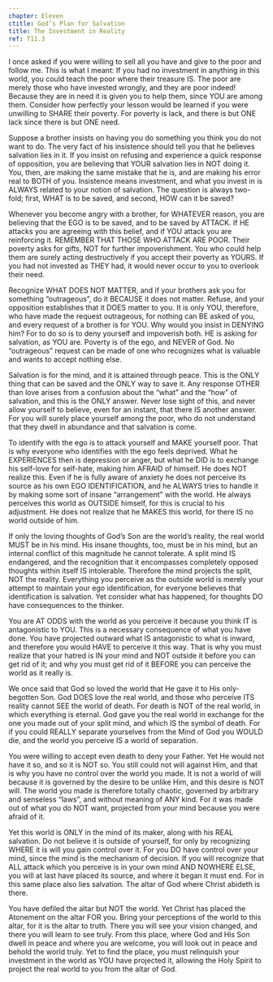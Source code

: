 ```yaml
---
chapter: Eleven
ctitle: God’s Plan for Salvation
title: The Investment in Reality
ref: T11.3
---
```


I once asked if you were willing to sell all you have and give to the
poor and follow me. This is what I meant: If you had no investment in
anything in this world, you could teach the poor where their treasure
IS. The poor are merely those who have invested wrongly, and they are
poor indeed! Because they are in need it is given you to help them,
since YOU are among them. Consider how perfectly your lesson would be
learned if you were unwilling to SHARE their poverty. For poverty is
lack, and there is but ONE lack since there is but ONE need.

Suppose a brother insists on having you do something you think you do
not want to do. The very fact of his insistence should tell you that he
believes salvation lies in it. If you insist on refusing and experience
a quick response of opposition, you are believing that YOUR salvation
lies in NOT doing it. You, then, are making the same mistake that he is,
and are making his error real to BOTH of you. Insistence means
investment, and what you invest in is ALWAYS
related to your notion of salvation. The question is always two-fold;
first, WHAT is to be saved, and second, HOW can it be saved?

Whenever you become angry with a brother, for WHATEVER reason, you are
believing that the EGO is to be saved, and to be saved by ATTACK. If HE
attacks you are agreeing with this belief, and if YOU attack you are
reinforcing it. REMEMBER THAT THOSE WHO ATTACK ARE POOR. Their poverty
asks for gifts, NOT for further impoverishment. You who could help them
are surely acting destructively if you accept their poverty as YOURS. If
you had not invested as THEY had, it would never occur to you to
overlook their need.

Recognize WHAT DOES NOT MATTER, and if your brothers ask you for
something “outrageous”, do it BECAUSE it does not matter. Refuse, and
your opposition establishes that it DOES matter to you. It is only YOU,
therefore, who have made the request outrageous, for nothing can BE
asked of you, and every request of a brother is for YOU. Why would you
insist in DENYING him? For to do so is to deny yourself and impoverish
both. HE is asking for salvation, as YOU are. Poverty is of the ego, and
NEVER of God. No “outrageous” request can be made of one who recognizes
what is valuable and wants to accept nothing else.

Salvation is for the mind, and it is attained through peace. This is the
ONLY thing that can be saved and the ONLY way to save it. Any response
OTHER than love arises from a confusion about the “what” and the “how”
of salvation, and this is the ONLY answer. Never lose sight of this, and
never allow yourself to believe, even for an instant, that there IS
another answer. For you will surely place yourself among the poor, who
do not understand that they dwell in abundance and that salvation is
come.

To identify with the ego is to attack yourself and MAKE yourself poor.
That is why everyone who identifies with the ego feels deprived. What he
EXPERIENCES then is depression or anger, but what he DID is to exchange
his self-love for self-hate, making him AFRAID of himself. He does NOT
realize this. Even if he is fully aware of anxiety he does not perceive
its source as his own EGO IDENTIFICATION, and he ALWAYS tries to handle
it by making some sort of insane “arrangement” with the world. He always
perceives this world as OUTSIDE himself, for this is crucial to his
adjustment. He does not realize that he MAKES this world, for there IS
no world outside of him.

If only the loving thoughts of God’s Son are the world’s reality, the
real world MUST be in his mind. His insane thoughts, too, must be in his
mind, but an internal conflict of this magnitude he cannot tolerate. A
split mind IS endangered, and the recognition that it encompasses
completely opposed thoughts within itself IS intolerable. Therefore the
mind projects the split, NOT the reality. Everything you perceive as the
outside world is merely your attempt to maintain your ego
identification, for everyone believes that identification is salvation.
Yet consider what has happened, for thoughts DO have consequences to the
thinker.

You are AT ODDS with the world as you perceive it because you think IT
is antagonistic to YOU. This is a necessary consequence of what you have
done. You have projected outward what IS antagonistic to what is inward,
and therefore you would HAVE to perceive it this way. That is why you
must realize that your hatred is IN your mind and NOT outside it before
you can get rid of it; and why you must get rid of it BEFORE you can
perceive the world as it really is.

We once said that God so loved the world that He gave it to His
only-begotten Son. God DOES love the real world, and those who perceive
ITS reality cannot SEE the world of death. For death is NOT of the real
world, in which everything is eternal. God gave you the real world in
exchange for the one you made out of your split mind, and which IS the
symbol of death. For if you could REALLY separate yourselves from the
Mind of God you WOULD die, and the world you perceive IS a world of
separation.

You were willing to accept even death to deny your Father. Yet He would
not have it so, and so it is NOT so. You still could not will against
Him, and that is why you have no control over the world you made. It is
not a world of will because it is governed by the desire to be unlike
Him, and this desire is NOT will. The world you made is therefore
totally chaotic, governed by arbitrary and senseless “laws”, and without
meaning of ANY kind. For it was made out of what you do NOT want,
projected from your mind because you were afraid of it.

Yet this world is ONLY in the mind of its maker, along with his REAL
salvation. Do not believe it is outside of yourself, for only by
recognizing WHERE it is will you gain control over it. For you DO have
control over your mind, since the mind is the mechanism of decision. If
you will recognize that ALL attack which you perceive is in your own
mind AND NOWHERE ELSE, you will at last have placed its source, and
where it began it must end. For in this same place also lies
salvation. The altar of God where Christ abideth is there.

You have defiled the altar but NOT the world. Yet Christ has placed the
Atonement on the altar FOR you. Bring your perceptions of the world to
this altar, for it is the altar to truth. There you will see your vision
changed, and there you will learn to see truly. From this place, where
God and His Son dwell in peace and where you are welcome, you will look
out in peace and behold the world truly. Yet to find the place, you must
relinquish your investment in the world as YOU have projected it,
allowing the Holy Spirit to project the real world to you from the altar
of God.

